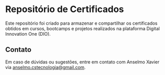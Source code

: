 # Repositório de Certificados

Este repositório foi criado para armazenar e compartilhar os certificados obtidos em cursos, bootcamps e projetos realizados na plataforma Digital Innovation One (DIO).


## Contato

Em caso de dúvidas ou sugestões, entre em contato com Anselmo Xavier via anselmo.cstecnologia@gmail.com.
